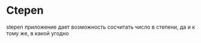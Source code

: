 # Ctepen
stepen
приложение дает возможность сосчитать число в степени, да и к тому же, в какой угодно
